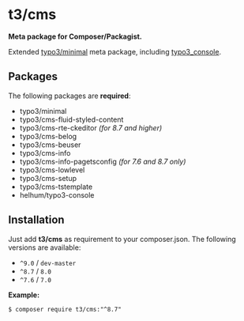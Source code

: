 # t3/cms

**Meta package for Composer/Packagist.**

Extended [typo3/minimal](https://packagist.org/packages/typo3/minimal) meta package, 
including [typo3_console](https://packagist.org/packages/helhum/typo3-console).


## Packages

The following packages are **required**:

- typo3/minimal
- typo3/cms-fluid-styled-content
- typo3/cms-rte-ckeditor *(for 8.7 and higher)*
- typo3/cms-belog
- typo3/cms-beuser
- typo3/cms-info
- typo3/cms-info-pagetsconfig *(for 7.6 and 8.7 only)*
- typo3/cms-lowlevel
- typo3/cms-setup
- typo3/cms-tstemplate
- helhum/typo3-console


## Installation

Just add **t3/cms** as requirement to your composer.json. The following
versions are available:

- `^9.0` / `dev-master`
- `^8.7` / `8.0`
- `^7.6` / `7.0`

**Example:**
```
$ composer require t3/cms:"^8.7"  
```

